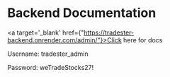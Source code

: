 # Backend Documentation


<a target='_blank' href={"https://tradester-backend.onrender.com/admin/"}>Click here for docs </a>


Username: tradester_admin


Password: weTradeStocks27!
